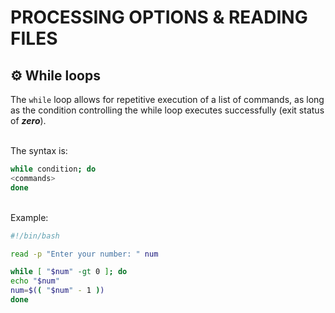 # PROCESSING OPTIONS & READING FILES

## ⚙️ While loops 

The `while` loop allows for repetitive execution of a list of commands, as long as the condition controlling the while loop executes successfully (exit status of ***zero***).

<br>The syntax is:
```bash
while condition; do
<commands>
done
```

<br>Example:
```bash
#!/bin/bash

read -p "Enter your number: " num

while [ "$num" -gt 0 ]; do
echo "$num"
num=$(( "$num" - 1 ))
done
```